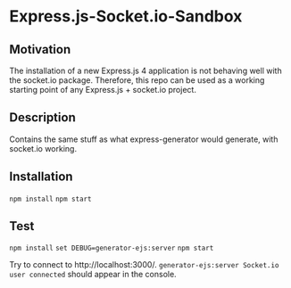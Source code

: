 # Express.js-Socket.io-Sandbox

## Motivation
The installation of a new Express.js 4 application is not behaving well with the socket.io package. Therefore, this repo can be used as a working starting point of any Express.js + socket.io project.

## Description
Contains the same stuff as what express-generator would generate, with socket.io working.

## Installation
`npm install`
`npm start`

## Test
`npm install`
`set DEBUG=generator-ejs:server`
`npm start`

Try to connect to http://localhost:3000/.
`generator-ejs:server Socket.io user connected` should appear in the console.
